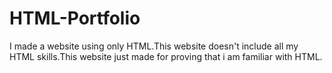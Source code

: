 # HTML-Portfolio
I made a website using only HTML.This website doesn't include all my HTML skills.This website just made for proving that i am familiar with HTML.
